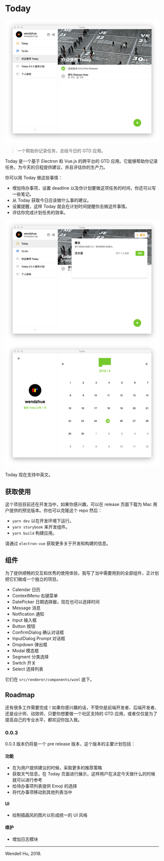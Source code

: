 # Today

![](./showcase/welcome.png)

> 一个帮助你记录任务，总结今日的 GTD 应用。

Today 是一个基于 Electron 和 Vue.js 的跨平台的 GTD 应用。它能够帮助你记录任务，为今天的日程提供建议，并且评估你的生产力。

你可以用 Today 做这些事情：

* 增加待办事项，设置 deadline 以及你计划要做这项任务的时间，你还可以写一些笔记。
* 从 Today 获取今日应该做什么事的建议。
* 设置提醒，这样 Today 就会在计划时间提醒你去做这件事情。
* 评估你完成计划任务的效率。

![](./showcase/suggestions.png)
![](./showcase/summary.png)

Today 现在支持中英文。

## 获取使用

这个项目目前还在开发当中，如果你感兴趣，可以在 release 页面下载为 Mac 用户提供的预览版本。你也可以克隆这个 repo 然后：

* `yarn dev` 以在开发环境下运行。
* `yarn storybook` 来开发组件。
* `yarn build` 构建应用。

请通过 `electron-vue` 获取更多关于开发和构建的信息。

## 组件

为了提供顺畅的交互和优秀的使用体验，我写了当中需要用到的全部组件，正计划把它们做成一个独立的项目。

* Calendar 日历
* ContextMenu 右键菜单
* DatePicker 日期选择器，现在也可以选择时间
* Message 消息
* Notfication 通知
* Input 输入框
* Button 按钮
* ConfirmDialog 确认对话框
* InputDialog Prompt 对话框
* Dropdown 弹出框
* Modal 模态框
* Segment 分类选择
* Switch 开关
* Select 选择列表

它们在 `src/renderer/components/wzel` 底下。

## Roadmap

还有很多工作需要完成！如果你感兴趣的话，不管你是前端开发者、后端开发者、还是设计师、动效师，只要你想要做一个社区支持的 GTD 应用，或者仅仅是为了提高自己的专业水平，都欢迎你加入我。

### 0.0.3

0.0.3 版本仍将是一个 pre release 版本，这个版本的主要计划包括：

#### 功能

* 在为用户提供建议的时候，采取更多的推荐策略
* 获取天气信息，在 Today 页面进行展示，这样用户在决定今天做什么的时候就可以进行参考
* 给待办事项列表提供 Emoji 的选择
* 将代办事项移动到其他列表当中

#### UI

* 绘制插画风的图片以形成统一的 UI 风格

#### 维护

* 增加日志模块

---

Wendell Hu, 2018.
